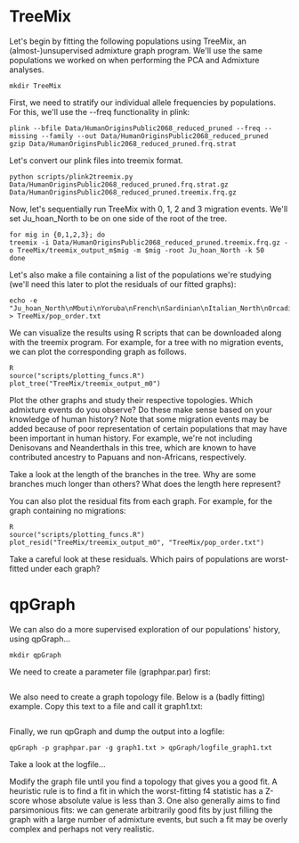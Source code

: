 # TreeMix
Let's begin by fitting the following populations using TreeMix, an (almost-)unsupervised admixture graph program. We'll use the same populations we worked on when performing the PCA and Admixture analyses.

```
mkdir TreeMix
```

First, we need to stratify our individual allele frequencies by populations. For this, we'll use the --freq functionality in plink:

```
plink --bfile Data/HumanOriginsPublic2068_reduced_pruned --freq --missing --family --out Data/HumanOriginsPublic2068_reduced_pruned
gzip Data/HumanOriginsPublic2068_reduced_pruned.frq.strat
```

Let's convert our plink files into treemix format.

```
python scripts/plink2treemix.py Data/HumanOriginsPublic2068_reduced_pruned.frq.strat.gz Data/HumanOriginsPublic2068_reduced_pruned.treemix.frq.gz
```
Now, let's sequentially run TreeMix with 0, 1, 2 and 3 migration events. We'll set Ju_hoan_North to be on one side of the root of the tree.

```
for mig in {0,1,2,3}; do
treemix -i Data/HumanOriginsPublic2068_reduced_pruned.treemix.frq.gz -o TreeMix/treemix_output_m$mig -m $mig -root Ju_hoan_North -k 50
done
```

Let's also make a file containing a list of the populations we're studying (we'll need this later to plot the residuals of our fitted graphs):

```
echo -e "Ju_hoan_North\nMbuti\nYoruba\nFrench\nSardinian\nItalian_North\nOrcadian\nPapuan\nAmi\nMayan\nKaritiana" > TreeMix/pop_order.txt
```

We can visualize the results using R scripts that can be downloaded along with the treemix program. For example, for a tree with no migration events, we can plot the corresponding graph as follows.

```
R
source("scripts/plotting_funcs.R")
plot_tree("TreeMix/treemix_output_m0")
```

Plot the other graphs and study their respective topologies. Which admixture events do you observe? Do these make sense based on your knowledge of human history? Note that some migration events may be added because of poor representation of certain populations that may have been important in human history. For example, we're not including Denisovans and Neanderthals in this tree, which are known to have contributed ancestry to Papuans and non-Africans, respectively.

Take a look at the length of the branches in the tree. Why are some branches much longer than others? What does the length here represent?

You can also plot the residual fits from each graph. For example, for the graph containing no migrations:

```
R
source("scripts/plotting_funcs.R")
plot_resid("TreeMix/treemix_output_m0", "TreeMix/pop_order.txt")
```

Take a careful look at these residuals. Which pairs of populations are worst-fitted under each graph?


# qpGraph

We can also do a more supervised exploration of our populations' history, using qpGraph...

```
mkdir qpGraph
```

We need to create a parameter file (graphpar.par) first:


```
```

We also need to create a graph topology file. Below is a (badly fitting) example. Copy this text to a file and call it graph1.txt:

```
```

Finally, we run qpGraph and dump the output into a logfile:

```
qpGraph -p graphpar.par -g graph1.txt > qpGraph/logfile_graph1.txt
```

Take a look at the logfile...

Modify the graph file until you find a topology that gives you a good fit. A heuristic rule is to find a fit in which the worst-fitting f4 statistic has a Z-score whose absolute value is less than 3. One also generally aims to find parsimonious fits: we can generate arbitrarily good fits by just filling the graph with a large number of admixture events, but such a fit may be overly complex and perhaps not very realistic.
